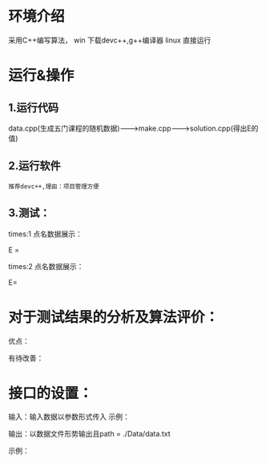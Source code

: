 # 环境介绍
采用C++编写算法，
win   下载devc++,g++编译器
linux 直接运行

# 运行&操作
## 1.运行代码 
data.cpp(生成五门课程的随机数据)--->make.cpp--->solution.cpp(得出E的值)
<!-- 运行结果展示 -->

## 2.运行软件 
    推荐devc++,理由：项目管理方便
## 3.测试：
times:1
点名数据展示：

E = 

times:2
点名数据展示：

E=

# 对于测试结果的分析及算法评价：
优点：

有待改善：



# 接口的设置：
输入：输入数据以参数形式传入
示例：
<!-- 图片形式 -->
输出：以数据文件形势输出且path = ./Data/data.txt
<!-- 图片形式 -->
示例：
